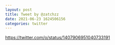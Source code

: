 ```yaml
--- 
layout: post 
title: Tweet by @zatchzz 
date: 2021-06-23 1624506156 
categories: twitter 
--- 
```

https://twitter.com/o/status/1407906951040733191